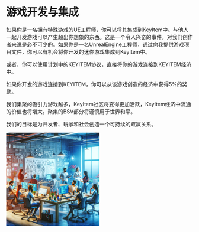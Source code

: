 # 游戏开发与集成

如果你是一名拥有特殊游戏的UE工程师，你可以将其集成到KeyItem中。与他人一起开发游戏可以产生超出你想象的东西。这是一个令人兴奋的事件，对我们创作者来说是必不可少的。如果你是一名UnrealEngine工程师，通过向我提供游戏项目文件，你可以有机会将你开发的迷你游戏集成到KeyItem中。

或者，你可以使用计划中的KEYITEM协议，直接将你的游戏连接到KEYITEM经济中。

如果你开发的游戏连接到KEYITEM，你可以从该游戏创造的经济中获得5%的奖励。

我们集聚的吸引力游戏越多，KeyItem社区将变得更加活跃，KeyItem经济中流通的价值也将增大。聚集的BSV部分将谨慎用于世界和平。

我们的目标是为开发者、玩家和社会创造一个可持续的双赢关系。

<div style="display: flex; flex-direction: row; align-items: center;">
    <div style="max-width: 50%;">
        <img src="../images/developerVision.webp" alt="developer Vision" style="max-width: 100%; height: auto;">
    </div>
    <div style="max-width: 50%;">
    </div>
</div>
